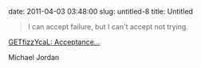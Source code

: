 date: 2011-04-03 03:48:00
slug: untitled-8
title: Untitled

    

> I can accept failure, but I can't accept not trying.

[GETfizzYcaL: Acceptance…](http://www.getfizzycal.com/2011/01/acceptance.html)

Michael Jordan

  

